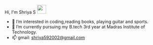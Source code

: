 Hi, I'm Shriya S <img src="https://github.com/TheDudeThatCode/TheDudeThatCode/blob/master/Assets/Hi.gif" width="29px">
- 👀 I’m interested in coding,reading books, playing guitar and sports.
- 🌱 I’m currently pursuing my B.tech 3rd year at Madras Institute of Technology.
- 📫 gmail: shriya592002@gmail.com

<!---
shriya-5/shriya-5 is a ✨ special ✨ repository because its `README.md` (this file) appears on your GitHub profile.
You can click the Preview link to take a look at your changes.
--->
